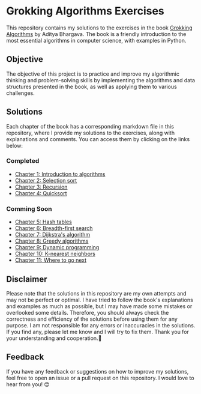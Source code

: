 # Grokking Algorithms Exercises

This repository contains my solutions to the exercises in the book [Grokking Algorithms](https://www.manning.com/books/grokking-algorithms) by Aditya Bhargava. The book is a friendly introduction to the most essential algorithms in computer science, with examples in Python.

## Objective

The objective of this project is to practice and improve my algorithmic thinking and problem-solving skills by implementing the algorithms and data structures presented in the book, as well as applying them to various challenges.

## Solutions

Each chapter of the book has a corresponding markdown file in this repository, where I provide my solutions to the exercises, along with explanations and comments. You can access them by clicking on the links below:

### Completed
- [Chapter 1: Introduction to algorithms](./chapter-1/chapter-1.md)
- [Chapter 2: Selection sort](./chapter-2/chapter-2.md)
- [Chapter 3: Recursion](./chapter-3/chapter-3.md)
- [Chapter 4: Quicksort](./chapter-4/chapter-4.md)

### Comming Soon
- [Chapter 5: Hash tables](chapter-5.md)
- [Chapter 6: Breadth-first search](chapter-6.md)
- [Chapter 7: Dijkstra's algorithm](chapter-7.md)
- [Chapter 8: Greedy algorithms](chapter-8.md)
- [Chapter 9: Dynamic programming](chapter-9.md)
- [Chapter 10: K-nearest neighbors](chapter-10.md)
- [Chapter 11: Where to go next](chapter-11.md)

## Disclaimer

Please note that the solutions in this repository are my own attempts and may not be perfect or optimal. I have tried to follow the book's explanations and examples as much as possible, but I may have made some mistakes or overlooked some details. Therefore, you should always check the correctness and efficiency of the solutions before using them for any purpose. I am not responsible for any errors or inaccuracies in the solutions. If you find any, please let me know and I will try to fix them. Thank you for your understanding and cooperation.🙏

## Feedback

If you have any feedback or suggestions on how to improve my solutions, feel free to open an issue or a pull request on this repository. I would love to hear from you! 😊